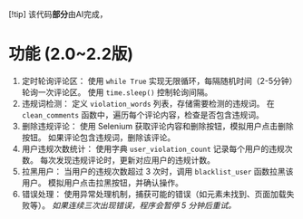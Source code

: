 [!tip]
该代码**部分**由AI完成，

# 功能 (2.0~2.2版)
1. 定时轮询评论区：
使用 ```while True``` 实现无限循环，每隔随机时间（2-5分钟）轮询一次评论区。
使用 ``` time.sleep() ``` 控制轮询间隔。
2. 违规词检测：
定义 ```violation_words``` 列表，存储需要检测的违规词。
在 ```clean_comments``` 函数中，遍历每个评论内容，检查是否包含违规词。
3. 删除违规评论：
使用 Selenium 获取评论内容和删除按钮，模拟用户点击删除按钮。
如果评论包含违规词，删除该评论。
4. 用户违规次数统计：
使用字典 ```user_violation_count``` 记录每个用户的违规次数。
每次发现违规评论时，更新对应用户的违规计数。
5. 拉黑用户：
当用户的违规次数超过 3 次时，调用 ```blacklist_user``` 函数拉黑该用户。
模拟用户点击拉黑按钮，并确认操作。
6. 错误处理：
使用异常处理机制，捕获可能的错误（如元素未找到、页面加载失败等）。
*如果连续三次出现错误，程序会暂停 5 分钟后重试。*